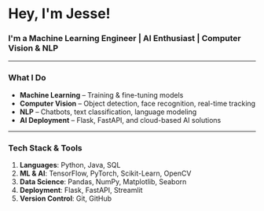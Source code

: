# **Hey, I'm Jesse!**  
### **I'm a Machine Learning Engineer | AI Enthusiast | Computer Vision & NLP**
---

### **What I Do**  
- **Machine Learning** – Training & fine-tuning models  
- **Computer Vision** – Object detection, face recognition, real-time tracking  
- **NLP** – Chatbots, text classification, language modeling  
- **AI Deployment** – Flask, FastAPI, and cloud-based AI solutions

***

### **Tech Stack & Tools**  

1. **Languages**: Python, Java, SQL
2. **ML & AI**: TensorFlow, PyTorch, Scikit-Learn, OpenCV
3. **Data Science**: Pandas, NumPy, Matplotlib, Seaborn
4. **Deployment**: Flask, FastAPI, Streamlit
5. **Version Control**: Git, GitHub

<!--### **📢 Connect With Me**  

📧 **Email**: your-email@example.com  
🔗 **LinkedIn**: [linkedin.com/in/jesfusion](https://linkedin.com/in/jesfusion)  
🌐 **GitHub**: [github.com/JesFusion](https://github.com/JesFusion)  











<!--## Welcome to JesFusion!👋

Hi, I’m Jesse `(JesFusion)` — a passionate **Machine Learning Engineer** on a mission to build groundbreaking AI models. This repository is a collection of my projects, experiments, and contributions in Machine Learning, Computer Vision, and Data Science

## Project groups
- Computer Vision – Object detection, image classification, and face recognition
- Natural Language Processing (NLP) – Sentiment analysis, text generation, chatbot models
- Deep Learning – Neural networks, CNNs, RNNs, transformers

## Connect With Me
_Follow me for more projects & AI content!_
- Email: [My email](jesfusionprox2gmail.com)
LinkedIn: linkedin.com/in/jesfusion
GitHub: github.com/JesFusion


Star this repo if you like my work! ⭐ Let’s build the future of AI together. 🚀
<!--
**JesFusion/JesFusion** is a ✨ _special_ ✨ repository because its `README.md` (this file) appears on your GitHub profile.

Here are some ideas to get you started:

- 🔭 I’m currently working on ...
- 🌱 I’m currently learning ...
- 👯 I’m looking to collaborate on ...
- 🤔 I’m looking for help with ...
- 💬 Ask me about ...
- 📫 How to reach me: ...
- 😄 Pronouns: ...
- ⚡ Fun fact: ...
-->
